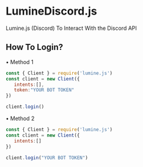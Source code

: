 # LumineDiscord.js
Lumine.js (Discord) To Interact With the Discord API 

## How To Login?

• Method 1

```js
const { Client } = require('lumine.js')
const client = new Client({
   intents:[],
   token:"YOUR BOT TOKEN"
})

client.login()
```

• Method 2 

```js
const { Client } = require('lumine.js')
const client = new Client({
   intents:[]
})

client.login("YOUR BOT TOKEN")
```
